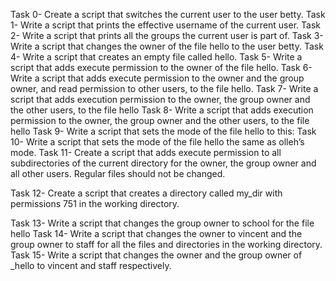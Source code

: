 Task 0- Create a script that switches the current user to the user betty.
Task 1- Write a script that prints the effective username of the current user.
Task 2- Write a script that prints all the groups the current user is part of.
Task 3- Write a script that changes the owner of the file hello to the user betty.
Task 4- Write a script that creates an empty file called hello.
Task 5- Write a script that adds execute permission to the owner of the file hello.
Task 6- Write a script that adds execute permission to the owner and the group owner, and read permission to other users, to the file hello.
Task 7- Write a script that adds execution permission to the owner, the group owner and the other users, to the file hello
Task 8- Write a script that adds execution permission to the owner, the group owner and the other users, to the file hello
Task 9- Write a script that sets the mode of the file hello to this:
Task 10- Write a script that sets the mode of the file hello the same as olleh’s mode.
Task 11- Create a script that adds execute permission to all subdirectories of the current directory for the owner, the group owner and all other users. Regular files should not be changed.


Task 12- Create a script that creates a directory called my_dir with permissions 751 in the working directory.


Task 13- Write a script that changes the group owner to school for the file hello
Task 14- Write a script that changes the owner to vincent and the group owner to staff for all the files and directories in the working directory.
Task 15- Write a script that changes the owner and the group owner of _hello to vincent and staff respectively.
